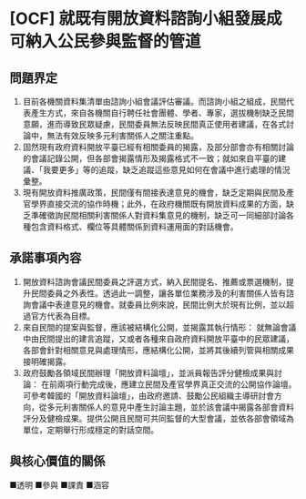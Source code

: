 # [OCF] 就既有開放資料諮詢小組發展成可納入公民參與監督的管道
## 問題界定
1. 目前各機關資料集清單由諮詢小組會議評估審議。而諮詢小組之組成，民間代表產生方式，來自各機關自行聘任社會團體、學者、專家，選拔機制缺乏民間意願，進而導致民眾疑慮，民間委員無法反映民間真正使用者建議，在各式討論中，無法有效反映多元利害關係人之關注重點。
2. 固然現有政府資料開放平臺已經有相關委員的揭露，及部分部會亦有相關討論的會議記錄公開，但各部會揭露情形及揭露格式不一致；就如來自平臺的建議、「我要更多」等的追蹤，缺乏追蹤這些意見如何在會議中進行處理的情況彙整。
3. 現有開放資料推廣政策，民間僅有間接表達意見的機會，缺乏定期與民間及產官學界直接交流的協作時機；此外，在政府機關既有開放資料成果的方面，缺乏準確徵詢民間相關利害關係人對資料集意見的機制，缺乏可一同細部討論各種包含資料格式、欄位等具體關係到資料運用面的對話機會。
## 承諾事項內容
1. 開放資料諮詢會議民間委員之評選方式，納入民間提名、推薦或票選機制，提升民間委員之外表性。透過此一調整，讓各單位業務涉及的利害關係人皆有諮詢會議中表達意見的機會。就委員比例來說，民間比例大於現有比例，並以超過官方代表為目標。
2. 來自民間的提案與監督，應該被結構化公開，並揭露其執行情形：
就無論會議中由民間提出的建言追蹤，又或者各種來自政府資料開放平臺中的民眾建議，各部會針對相關意見與處理情形，應結構化公開，並將其後續列管與相關成果接明確揭露。
3. 政府鼓勵各領域民間辦理「開放資料論壇」，並派員報告評分健檢成果與討論：
在前兩項行動完成後，應建立民間及產官學界真正交流的公開協作論壇。可參考韓國的「開放資料論壇」，由政府邀請、鼓勵公民組織主導研討會方向，從多元利害關係人的意見中產生討論主題，並於該會議中揭露各部會資料評分及健檢成果。提供公開且民間可共同監督的大型會議，並依各部會領域為單位，定期舉行形成穩定的對話空間。
## 與核心價值的關係
■透明     ■參與
■課責     ■涵容


